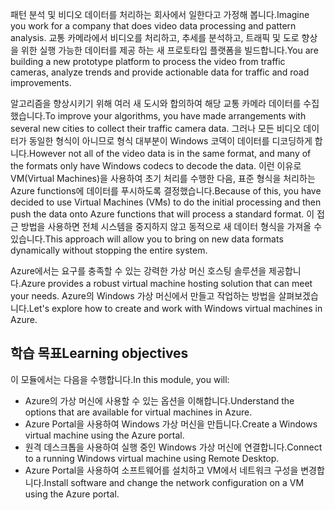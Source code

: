 <span data-ttu-id="90c1a-101">패턴 분석 및 비디오 데이터를 처리하는 회사에서 일한다고 가정해 봅니다.</span><span class="sxs-lookup"><span data-stu-id="90c1a-101">Imagine you work for a company that does video data processing and pattern analysis.</span></span> <span data-ttu-id="90c1a-102">교통 카메라에서 비디오를 처리하고, 추세를 분석하고, 트래픽 및 도로 향상을 위한 실행 가능한 데이터를 제공 하는 새 프로토타입 플랫폼을 빌드합니다.</span><span class="sxs-lookup"><span data-stu-id="90c1a-102">You are building a new prototype platform to process the video from traffic cameras, analyze trends and provide actionable data for traffic and road improvements.</span></span> 

<span data-ttu-id="90c1a-103">알고리즘을 향상시키기 위해 여러 새 도시와 합의하여 해당 교통 카메라 데이터를 수집했습니다.</span><span class="sxs-lookup"><span data-stu-id="90c1a-103">To improve your algorithms, you have made arrangements with several new cities to collect their traffic camera data.</span></span> <span data-ttu-id="90c1a-104">그러나 모든 비디오 데이터가 동일한 형식이 아니므로 형식 대부분이 Windows 코덱이 데이터를 디코딩하게 합니다.</span><span class="sxs-lookup"><span data-stu-id="90c1a-104">However not all of the video data is in the same format, and many of the formats only have Windows codecs to decode the data.</span></span> <span data-ttu-id="90c1a-105">이런 이유로 VM(Virtual Machines)을 사용하여 초기 처리를 수행한 다음, 표준 형식을 처리하는 Azure functions에 데이터를 푸시하도록 결정했습니다.</span><span class="sxs-lookup"><span data-stu-id="90c1a-105">Because of this, you have decided to use Virtual Machines (VMs) to do the initial processing and then push the data onto Azure functions that will process a standard format.</span></span> <span data-ttu-id="90c1a-106">이 접근 방법을 사용하면 전체 시스템을 중지하지 않고 동적으로 새 데이터 형식을 가져올 수 있습니다.</span><span class="sxs-lookup"><span data-stu-id="90c1a-106">This approach will allow you to bring on new data formats dynamically without stopping the entire system.</span></span>

<span data-ttu-id="90c1a-107">Azure에서는 요구를 충족할 수 있는 강력한 가상 머신 호스팅 솔루션을 제공합니다.</span><span class="sxs-lookup"><span data-stu-id="90c1a-107">Azure provides a robust virtual machine hosting solution that can meet your needs.</span></span> <span data-ttu-id="90c1a-108">Azure의 Windows 가상 머신에서 만들고 작업하는 방법을 살펴보겠습니다.</span><span class="sxs-lookup"><span data-stu-id="90c1a-108">Let's explore how to create and work with Windows virtual machines in Azure.</span></span>

## <a name="learning-objectives"></a><span data-ttu-id="90c1a-109">학습 목표</span><span class="sxs-lookup"><span data-stu-id="90c1a-109">Learning objectives</span></span>

<span data-ttu-id="90c1a-110">이 모듈에서는 다음을 수행합니다.</span><span class="sxs-lookup"><span data-stu-id="90c1a-110">In this module, you will:</span></span>

- <span data-ttu-id="90c1a-111">Azure의 가상 머신에 사용할 수 있는 옵션을 이해합니다.</span><span class="sxs-lookup"><span data-stu-id="90c1a-111">Understand the options that are available for virtual machines in Azure.</span></span>
- <span data-ttu-id="90c1a-112">Azure Portal을 사용하여 Windows 가상 머신을 만듭니다.</span><span class="sxs-lookup"><span data-stu-id="90c1a-112">Create a Windows virtual machine using the Azure portal.</span></span>
- <span data-ttu-id="90c1a-113">원격 데스크톱을 사용하여 실행 중인 Windows 가상 머신에 연결합니다.</span><span class="sxs-lookup"><span data-stu-id="90c1a-113">Connect to a running Windows virtual machine using Remote Desktop.</span></span>
- <span data-ttu-id="90c1a-114">Azure Portal을 사용하여 소프트웨어를 설치하고 VM에서 네트워크 구성을 변경합니다.</span><span class="sxs-lookup"><span data-stu-id="90c1a-114">Install software and change the network configuration on a VM using the Azure portal.</span></span>